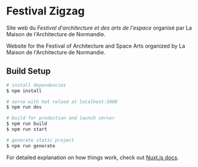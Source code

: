 # Festival Zigzag

Site web du _Festival d'architecture et des arts de l'espace_ organisé par La Maison de l'Architecture de Normandie.

Website for the Festival of Architecture and Space Arts organized by La Maison de l'Architecture de Normandie.

## Build Setup

```bash
# install dependencies
$ npm install

# serve with hot reload at localhost:3000
$ npm run dev

# build for production and launch server
$ npm run build
$ npm run start

# generate static project
$ npm run generate
```

For detailed explanation on how things work, check out [Nuxt.js docs](https://nuxtjs.org).
